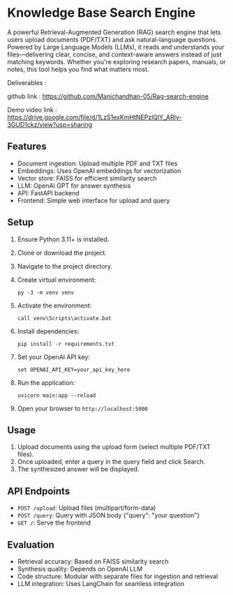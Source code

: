 # Knowledge Base Search Engine

A powerful Retrieval-Augmented Generation (RAG) search engine that lets users upload documents (PDF/TXT) and ask natural-language questions. Powered by Large Language Models (LLMs), it reads and understands your files—delivering clear, concise, and context-aware answers instead of just matching keywords. Whether you're exploring research papers, manuals, or notes, this tool helps you find what matters most.

Deliverables :

github link : https://github.com/Manichandhan-05/Rag-search-engine

Demo video link : https://drive.google.com/file/d/1LzS1exKmHtNEPzlQlY_ARlv-3GUD1ckz/view?usp=sharing
## Features

- Document ingestion: Upload multiple PDF and TXT files
- Embeddings: Uses OpenAI embeddings for vectorization
- Vector store: FAISS for efficient similarity search
- LLM: OpenAI GPT for answer synthesis
- API: FastAPI backend
- Frontend: Simple web interface for upload and query

## Setup

1. Ensure Python 3.11+ is installed.

2. Clone or download the project.

3. Navigate to the project directory.

4. Create virtual environment:
   ```
   py -3 -m venv venv
   ```

5. Activate the environment:
   ```
   call venv\Scripts\activate.bat
   ```

6. Install dependencies:
   ```
   pip install -r requirements.txt
   ```

7. Set your OpenAI API key:
   ```
   set OPENAI_API_KEY=your_api_key_here
   ```

8. Run the application:
   ```
   uvicorn main:app --reload
   ```

9. Open your browser to `http://localhost:5000`

## Usage

1. Upload documents using the upload form (select multiple PDF/TXT files).
2. Once uploaded, enter a query in the query field and click Search.
3. The synthesized answer will be displayed.

## API Endpoints

- `POST /upload`: Upload files (multipart/form-data)
- `POST /query`: Query with JSON body {"query": "your question"}
- `GET /`: Serve the frontend


## Evaluation

- Retrieval accuracy: Based on FAISS similarity search
- Synthesis quality: Depends on OpenAI LLM
- Code structure: Modular with separate files for ingestion and retrieval
- LLM integration: Uses LangChain for seamless integration
